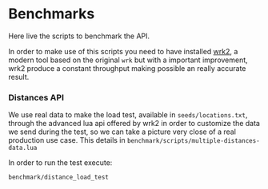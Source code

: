 Benchmarks
=======================

Here live the scripts to benchmark the API.

In order to make use of this scripts you need to have installed [wrk2](https://github.com/giltene/wrk2), a modern tool based on the original `wrk` but with a important improvement, wrk2 produce a constant throughput making possible an really accurate result.

### Distances API

We use real data to make the load test, available in `seeds/locations.txt`, through the advanced lua api offered by wrk2 in order to customize the data we send during the test, so we can take a picture very close of a real production use case. This details in `benchmark/scripts/multiple-distances-data.lua`

In order to run the test execute:

```
benchmark/distance_load_test
```
